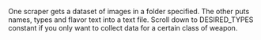 One scraper gets a dataset of images in a folder specified. The other puts names, types and flavor text into a text file. Scroll down to DESIRED_TYPES constant if you only want to collect data for a certain class of weapon. 
